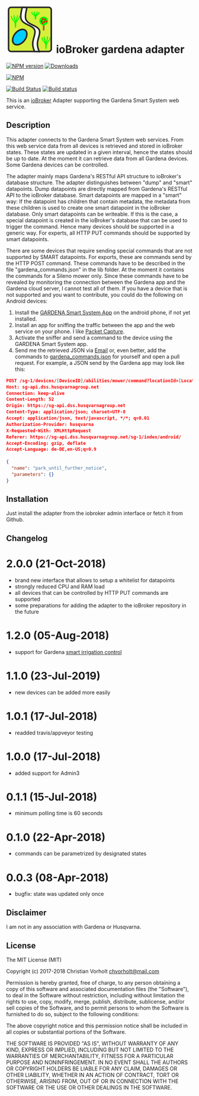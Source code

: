 ![Logo](admin/gardena.png)
ioBroker gardena adapter
=================
[![NPM version](http://img.shields.io/npm/v/iobroker.gardena.svg)](https://www.npmjs.com/package/iobroker.gardena)
[![Downloads](https://img.shields.io/npm/dm/iobroker.gardena.svg)](https://www.npmjs.com/package/iobroker.gardena)

[![NPM](https://nodei.co/npm/iobroker.gardena.png?downloads=true)](https://nodei.co/npm/iobroker.gardena/)

[![Build Status](https://travis-ci.org/t4qjXH8N/ioBroker.gardena.svg?branch=master)](https://travis-ci.org/t4qjXH8N/ioBroker.gardena)
[![Build status](https://ci.appveyor.com/api/projects/status/4gkr4kig83dhsa0h/branch/master?svg=true)](https://ci.appveyor.com/project/t4qjXH8N/iobroker-gardena/branch/master)

This is an [ioBroker](https://github.com/ioBroker/ioBroker) Adapter supporting the Gardena Smart System web service.  

## Description

This adapter connects to the Gardena Smart System web services. From this web service data from all devices  is retrieved and stored in ioBroker states. These states are updated in a given interval, hence the states should be up to date. At the moment it can retrieve data from all Gardena devices. Some Gardena devices can be controlled.

The adapter mainly maps Gardena's RESTful API structure to ioBroker's database structure. The adapter distinguishes between "dump" and "smart" datapoints. Dump datapoints are directly mapped from Gardena's RESTful API to the ioBroker database. Smart datapoints are mapped in a "smart" way: If the datapoint has children that contain metadata, the metadata from these children is used to create one smart datapoint in the ioBroker database. Only smart datapoints can be writeable. If this is the case, a special datapoint is created in the ioBroker's database that can be used to trigger the command. Hence many devices should be supported in a generic way. For experts, all HTTP PUT commands should be supported by smart datapoints.    

There are some devices that require sending special commands that are not supported by SMART datapoints. For exports, these are commands send by the HTTP POST command. These commands have to be described in the file "gardena_commands.json" in the lib folder. At the moment it contains the commands for a Sileno mower only. Since these commands have to be revealed by monitoring the connection between the Gardena app and the Gardena cloud server, I cannot test all of them. If you have a device that is not supported and you want to contribute, you could do the following on Android devices: 

1. Install the [GARDENA Smart System App](https://play.google.com/store/apps/details?id=com.gardena.smartgarden&hl=en) on the android phone, if not yet installed.
2. Install an app for sniffing the traffic between the app and the web service on your phone. I like [Packet Capture](https://play.google.com/store/apps/details?id=app.greyshirts.sslcapture&hl=en).
3. Activate the sniffer and send a command to the device using the GARDENA Smart System app.
4. Send me the retrieved JSON via [Email](mailto:chvorholt@gmail.com) or, even better, add the commands to [gardena_commands.json](/lib/gardena_commands.json) for yourself and open a pull request. For example, a JSON send by the Gardena app may look like this:

```json
POST /sg-1/devices/[DeviceID]/abilities/mower/command?locationId=[LocationID] HTTP/1.1
Host: sg-api.dss.husqvarnagroup.net
Connection: keep-alive
Content-Length: 52
Origin: https://sg-api.dss.husqvarnagroup.net
Content-Type: application/json; charset=UTF-8
Accept: application/json, text/javascript, */*; q=0.01
Authorization-Provider: husqvarna
X-Requested-With: XMLHttpRequest
Referer: https://sg-api.dss.husqvarnagroup.net/sg-1/index/android/
Accept-Encoding: gzip, deflate
Accept-Language: de-DE,en-US;q=0.9

{
  "name": "park_until_further_notice",
  "parameters": {}
}
```

## Installation
Just install the adapter from the iobroker admin interface or fetch it from Github.

## Changelog
# 2.0.0 (21-Oct-2018)
- brand new interface that allows to setup a whitelist for datapoints
- strongly reduced CPU and RAM load
- all devices that can be controlled by HTTP PUT commands are supported
- some preparations for adding the adapter to the ioBroker repository in the future

# 1.2.0 (05-Aug-2018)
- support for Gardena [smart irrigation control](https://www.gardena.com/int/products/smart/smart-system/pim94995109/967669901/)

# 1.1.0 (23-Jul-2019)
- new devices can be added more easily 

# 1.0.1 (17-Jul-2018)
- readded travis/appveyor testing

# 1.0.0 (17-Jul-2018)
- added support for Admin3

# 0.1.1 (15-Jul-2018)
- minimum polling time is 60 seconds

# 0.1.0 (22-Apr-2018)
- commands can be parametrized by designated states

# 0.0.3 (08-Apr-2018)
- bugfix: state was updated only once

## Disclaimer
I am not in any association with Gardena or Husqvarna.

## License
The MIT License (MIT)

Copyright (c) 2017-2018 Christian Vorholt <chvorholt@mail.com>

Permission is hereby granted, free of charge, to any person obtaining a copy
of this software and associated documentation files (the "Software"), to deal
in the Software without restriction, including without limitation the rights
to use, copy, modify, merge, publish, distribute, sublicense, and/or sell
copies of the Software, and to permit persons to whom the Software is
furnished to do so, subject to the following conditions:

The above copyright notice and this permission notice shall be included in
all copies or substantial portions of the Software.

THE SOFTWARE IS PROVIDED "AS IS", WITHOUT WARRANTY OF ANY KIND, EXPRESS OR
IMPLIED, INCLUDING BUT NOT LIMITED TO THE WARRANTIES OF MERCHANTABILITY,
FITNESS FOR A PARTICULAR PURPOSE AND NONINFRINGEMENT. IN NO EVENT SHALL THE
AUTHORS OR COPYRIGHT HOLDERS BE LIABLE FOR ANY CLAIM, DAMAGES OR OTHER
LIABILITY, WHETHER IN AN ACTION OF CONTRACT, TORT OR OTHERWISE, ARISING FROM,
OUT OF OR IN CONNECTION WITH THE SOFTWARE OR THE USE OR OTHER DEALINGS IN
THE SOFTWARE.
